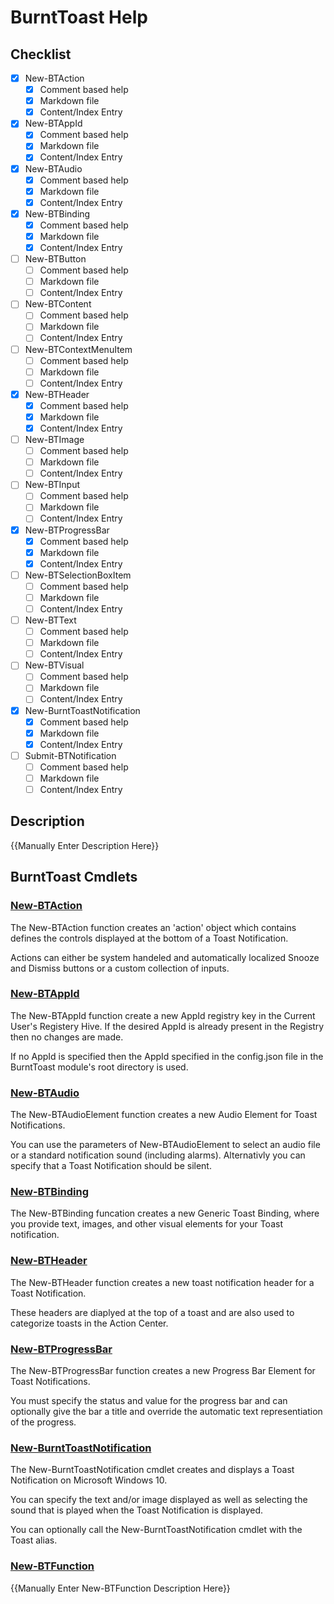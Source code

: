 # BurntToast Help
## Checklist
- [X] New-BTAction
    - [X] Comment based help
    - [X] Markdown file
    - [X] Content/Index Entry
- [X] New-BTAppId
    - [X] Comment based help
    - [X] Markdown file
    - [X] Content/Index Entry
- [X] New-BTAudio
    - [X] Comment based help
    - [X] Markdown file
    - [X] Content/Index Entry
- [X] New-BTBinding
    - [X] Comment based help
    - [X] Markdown file
    - [X] Content/Index Entry
- [ ] New-BTButton
    - [ ] Comment based help
    - [ ] Markdown file
    - [ ] Content/Index Entry
- [ ] New-BTContent
    - [ ] Comment based help
    - [ ] Markdown file
    - [ ] Content/Index Entry
- [ ] New-BTContextMenuItem
    - [ ] Comment based help
    - [ ] Markdown file
    - [ ] Content/Index Entry
- [X] New-BTHeader
    - [X] Comment based help
    - [X] Markdown file
    - [X] Content/Index Entry
- [ ] New-BTImage
    - [ ] Comment based help
    - [ ] Markdown file
    - [ ] Content/Index Entry
- [ ] New-BTInput
    - [ ] Comment based help
    - [ ] Markdown file
    - [ ] Content/Index Entry
- [X] New-BTProgressBar
    - [X] Comment based help
    - [X] Markdown file
    - [X] Content/Index Entry
- [ ] New-BTSelectionBoxItem
    - [ ] Comment based help
    - [ ] Markdown file
    - [ ] Content/Index Entry
- [ ] New-BTText
    - [ ] Comment based help
    - [ ] Markdown file
    - [ ] Content/Index Entry
- [ ] New-BTVisual
    - [ ] Comment based help
    - [ ] Markdown file
    - [ ] Content/Index Entry
- [X] New-BurntToastNotification
    - [X] Comment based help
    - [X] Markdown file
    - [X] Content/Index Entry
- [ ] Submit-BTNotification
    - [ ] Comment based help
    - [ ] Markdown file
    - [ ] Content/Index Entry

## Description
{{Manually Enter Description Here}}

## BurntToast Cmdlets
### [New-BTAction](New-BTAction.md)
The New-BTAction function creates an 'action' object which contains defines the controls displayed at the bottom of a Toast Notification.

Actions can either be system handeled and automatically localized Snooze and Dismiss buttons or a custom collection of inputs.

### [New-BTAppId](New-BTAppId.md)
The New-BTAppId function create a new AppId registry key in the Current User's Registery Hive. If the desired AppId is already present in the Registry then no changes are made.

If no AppId is specified then the AppId specified in the config.json file in the BurntToast module's root directory is used.

### [New-BTAudio](New-BTAudio.md)
The New-BTAudioElement function creates a new Audio Element for Toast Notifications.

You can use the parameters of New-BTAudioElement to select an audio file or a standard notification sound (including alarms). Alternativly you can specify that a Toast Notification should be silent.

### [New-BTBinding](New-BTBinding.md)
The New-BTBinding funcation creates a new Generic Toast Binding, where you provide text, images, and other visual elements for your Toast notification.

### [New-BTHeader](New-BTHeader.md)
The New-BTHeader function creates a new toast notification header for a Toast Notification.

These headers are diaplyed at the top of a toast and are also used to categorize toasts in the Action Center.

### [New-BTProgressBar](New-BTProgressBar.md)
The New-BTProgressBar function creates a new Progress Bar Element for Toast Notifications.

You must specify the status and value for the progress bar and can optionally give the bar a title and override the automatic text representiation of the progress.

### [New-BurntToastNotification](New-BurntToastNotification.md)
The New-BurntToastNotification cmdlet creates and displays a Toast Notification on Microsoft Windows 10.

You can specify the text and/or image displayed as well as selecting the sound that is played when the Toast Notification is displayed.

You can optionally call the New-BurntToastNotification cmdlet with the Toast alias.

### [New-BTFunction](New-BTFunction.md)
{{Manually Enter New-BTFunction Description Here}}

